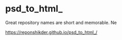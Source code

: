 # psd_to_html_
Great repository names are short and memorable. Ne


https://reponshikder.github.io/psd_to_html_/
